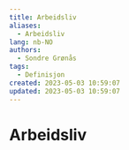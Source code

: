 ```yaml
---
title: Arbeidsliv
aliases: 
  - Arbeidsliv
lang: nb-NO
authors:
  - Sondre Grønås
tags:
  - Definisjon
created: 2023-05-03 10:59:07
updated: 2023-05-03 10:59:07
---
```

# Arbeidsliv
